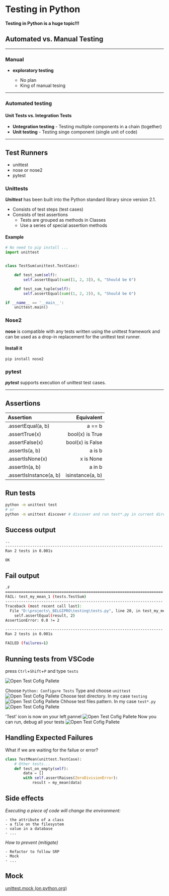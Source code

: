 # Testing in Python


**Testing in Python is a huge topic!!!**

## Automated vs. Manual Testing

---

### Manual

- **exploratory testing**

  - No plan
  - King of manual tesing

---

### Automated testing

#### Unit Tests vs. Integration Tests

- **Untegration testing** - Testing multiple components in a chain (together)
- **Unit testing** - Testing singe component (single unit of code)

---

## Test Runners

- unittest
- nose or nose2
- pytest

### Unittests

**_Unittest_** has been built into the Python standard library since version 2.1.

- Consists of test steps (test cases)
- Consists of test assertions
    - Tests are grouped as methods in Classes
    - Use a series of special assertion methods 

#### Example

```python
# No need to pip install ...
import unittest


class TestSum(unittest.TestCase):

    def test_sum(self):
        self.assertEqual(sum([1, 2, 3]), 6, "Should be 6")

    def test_sum_tuple(self):
        self.assertEqual(sum((1, 2, 2)), 6, "Should be 6")

if __name__ == '__main__':
    unittest.main()
```

### Nose2

**nose** is compatible with any tests written using the unittest framework and can be used as a drop-in replacement for the unittest test runner.

#### Install it

```shell
pip install nose2
```

### pytest

**_pytest_** supports execution of unittest test cases.

---

## Assertions

| Assertion               |       Equivalent |
| :---------------------- | ---------------: |
| .assertEqual(a, b)      |           a == b |
| .assertTrue(x)          |  bool(x) is True |
| .assertFalse(x)         | bool(x) is False |
| .assertIs(a, b)         |           a is b |
| .assertIsNone(x)        |        x is None |
| .assertIn(a, b)         |           a in b |
| .assertIsInstance(a, b) | isinstance(a, b) |

## Run tests

```bash
python -m unittest test
# or
python -m unittest discover # discover and run test*.py in current directory
```

## Success output

```sh
..
----------------------------------------------------------------------
Ran 2 tests in 0.001s

OK

```

## Fail output

```sh
.F
======================================================================
FAIL: test_my_mean_1 (tests.TestSum)
----------------------------------------------------------------------
Traceback (most recent call last):
  File "D:\projects\_BELGIPRO\testing\tests.py", line 20, in test_my_mean_1
    self.assertEqual(result, 2)
AssertionError: 0.0 != 2

----------------------------------------------------------------------
Ran 2 tests in 0.001s

FAILED (failures=1)

```

## Running tests from VSCode

press `Ctrl`+`Shift`+`P` and type `tests`

![Open Test Cofig Pallete](images/testconfig1.png)

Choose `Python: Configure Tests`
Type and choose `unittest`
![Open Test Cofig Pallete](images/testconfig2.png)
Choose test directory. In my case `testing`
![Open Test Cofig Pallete](images/testconfig3.png)
Chhose test files pattern. In my case `test*.py`
![Open Test Cofig Pallete](images/testconfig4.png)

'Test' icon is now on your left pannel
![Open Test Cofig Pallete](images/testconfig5.png)
Now you can run, debug all your tests
![Open Test Cofig Pallete](images/testconfig6.png)

## Handling Expected Failures

What if we are waiting for the failue or error?

```python
class TestMean(unittest.TestCase):
    # Other tests...
    def test_on_empty(self):
        data = []
        with self.assertRaises(ZeroDivisionError):
            result = my_mean(data)
```


## Side effects

*Executing a piece of code will change the environment:* 

    - the attribute of a class
    - a file on the filesystem
    - value in a database
    - ...

*How to prevent (mitigate)*

    - Refactor to follow SRP
    - Mock
    - ...

## Mock

[unittest.mock (on python.org)](https://docs.python.org/3/library/unittest.mock.html#module-unittest.mock)
